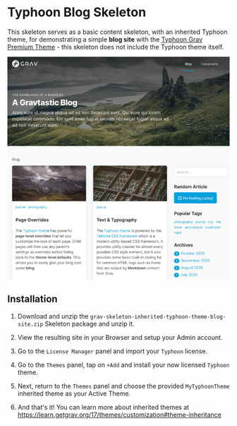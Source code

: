 # Typhoon Blog Skeleton

This skeleton serves as a basic content skeleton, with an inherited Typhoon theme, for demonstrating a simple **blog site** with the [Typhoon Grav Premium Theme](https://getgrav.org/premium/typhoon) - this skeleton does not include the Typhoon theme itself.

![](screenshot.jpg)

## Installation

1. Download and unzip the `grav-skeleton-inherited-typhoon-theme-blog-site.zip` Skeleton package and unzip it.

2. View the resulting site in your Browser and setup your Admin account.

3. Go to the `License Manager` panel and import your `Typhoon` license.

4. Go to the `Themes` panel, tap on `+Add` and install your now licensed `Typhoon` theme.

5. Next, return to the `Themes` panel and choose the provided `MyTyphoonTheme` inherited theme as your Active Theme.

5. And that's it! You can learn more about inherited themes at https://learn.getgrav.org/17/themes/customization#theme-inheritance
